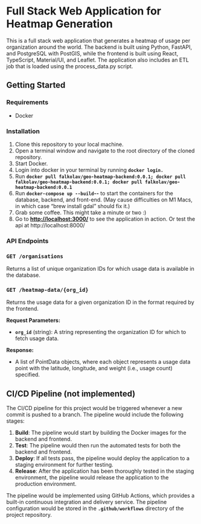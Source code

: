 # **Full Stack Web Application for Heatmap Generation**

This is a full stack web application that generates a heatmap of usage per organization around the world. The backend is built using Python, FastAPI, and PostgreSQL with PostGIS, while the frontend is built using React, TypeScript, Material/UI, and Leaflet. The application also includes an ETL job that is loaded using the process_data.py script.

## **Getting Started**

### **Requirements**

- Docker

### **Installation**

1. Clone this repository to your local machine.
2. Open a terminal window and navigate to the root directory of the cloned repository.
3. Start Docker.
4. Login into docker in your terminal by running **`docker login.`**
5. Run **`docker pull falkolav/geo-heatmap-backend:0.0.1; docker pull falkolav/geo-heatmap-backend:0.0.1; docker pull falkolav/geo-heatmap-backend:0.0.1`** 
6. Run **`docker-compose up --build`--** to start the containers for the database, backend, and front-end. (May cause difficulties on M1 Macs, in which case “brew install gdal” should fix it.)
7. Grab some coffee. This might take a minute or two :)
8. Go to **[http://localhost:3000/](http://localhost:3000/)** to see the application in action. Or test the api at http://localhost:8000/

### **API Endpoints**

### **`GET /organisations`**

Returns a list of unique organization IDs for which usage data is available in the database.

### **`GET /heatmap-data/{org_id}`**

Returns the usage data for a given organization ID in the format required by the frontend.

**Request Parameters:**

- **`org_id`** (string): A string representing the organization ID for which to fetch usage data.

**Response:**

- A list of PointData objects, where each object represents a usage data point with the latitude, longitude, and weight (i.e., usage count) specified.

## **CI/CD Pipeline (not implemented)**

The CI/CD pipeline for this project would be triggered whenever a new commit is pushed to a branch. The pipeline would include the following stages:

1. **Build**: The pipeline would start by building the Docker images for the backend and frontend.
2. **Test**: The pipeline would then run the automated tests for both the backend and frontend.
3. **Deploy**: If all tests pass, the pipeline would deploy the application to a staging environment for further testing.
4. **Release**: After the application has been thoroughly tested in the staging environment, the pipeline would release the application to the production environment.

The pipeline would be implemented using GitHub Actions, which provides a built-in continuous integration and delivery service. The pipeline configuration would be stored in the **`.github/workflows`** directory of the project repository.
